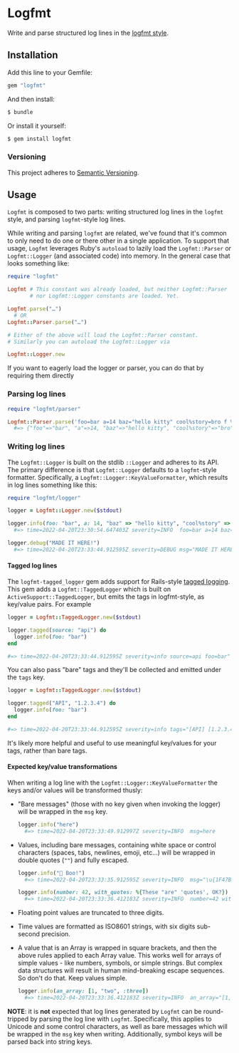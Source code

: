 # Logfmt

Write and parse structured log lines in the [logfmt style][logfmt-blog].

## Installation

Add this line to your Gemfile:

```ruby
gem "logfmt"
```

And then install:

```bash
$ bundle
```

Or install it yourself:

```bash
$ gem install logfmt
```

### Versioning

This project adheres to [Semantic Versioning][semver].

## Usage

`Logfmt` is composed to two parts: writing structured log lines in the `logfmt` style, and parsing `logfmt`-style log lines.

While writing and parsing `logfmt` are related, we've found that it's common to only need to do one or there other in a single application.
To support that usage, `Logfmt` leverages Ruby's `autoload` to lazily load the `Logfmt::Parser` or `Logfmt::Logger` (and associated code) into memory.
In the general case that looks something like:

```ruby
require "logfmt"

Logfmt # This constant was already loaded, but neither Logfmt::Parser
       # nor Logfmt::Logger constants are loaded. Yet.

Logfmt.parse("…")
  # OR
Logfmt::Parser.parse("…")

# Either of the above will load the Logfmt::Parser constant.
# Similarly you can autoload the Logfmt::Logger via

Logfmt::Logger.new
```

If you want to eagerly load the logger or parser, you can do that by requiring them directly

### Parsing log lines

```ruby
require "logfmt/parser"

Logfmt::Parser.parse('foo=bar a=14 baz="hello kitty" cool%story=bro f %^asdf')
  #=> {"foo"=>"bar", "a"=>14, "baz"=>"hello kitty", "cool%story"=>"bro", "f"=>true, "%^asdf"=>true}
```

### Writing log lines

The `Logfmt::Logger` is built on the stdlib `::Logger` and adheres to its API.
The primary difference is that `Logfmt::Logger` defaults to a `logfmt`-style formatter.
Specifically, a `Logfmt::Logger::KeyValueFormatter`, which results in log lines something like this:

```ruby
require "logfmt/logger"

logger = Logfmt::Logger.new($stdout)

logger.info(foo: "bar", a: 14, "baz" => "hello kitty", "cool%story" => "bro", f: true, "%^asdf" => true)
  #=> time=2022-04-20T23:30:54.647403Z severity=INFO  foo=bar a=14 baz="hello kitty" cool%story=bro f %^asdf

logger.debug("MADE IT HERE!")
  #=> time=2022-04-20T23:33:44.912595Z severity=DEBUG msg="MADE IT HERE!"
```

#### Tagged log lines

The `logfmt-tagged_logger` gem adds support for Rails-style [tagged logging][tagged-logger].
This gem adds a `Logfmt::TaggedLogger` which is built on `ActiveSupport::TaggedLogger`, but emits the tags in logfmt-style, as key/value pairs.
For example

```ruby
logger = Logfmt::TaggedLogger.new($stdout)

logger.tagged(source: "api") do
  logger.info(foo: "bar")
end

#=> time=2022-04-20T23:33:44.912595Z severity=info source=api foo=bar"
```

You can also pass "bare" tags and they'll be collected and emitted under the `tags` key.

```ruby
logger = Logfmt::TaggedLogger.new($stdout)

logger.tagged("API", "1.2.3.4") do
  logger.info(foo: "bar")
end

#=> time=2022-04-20T23:33:44.912595Z severity=info tags="[API] [1.2.3.4]" foo=bar"
```

It's likely more helpful and useful to use meaningful key/values for your tags, rather than bare tags.

#### Expected key/value transformations

When writing a log line with the `Logfmt::Logger::KeyValueFormatter` the keys and/or values will be transformed thusly:

* "Bare messages" (those with no key given when invoking the logger) will be wrapped in the `msg` key.

    ```ruby
    logger.info("here")
      #=> time=2022-04-20T23:33:49.912997Z severity=INFO  msg=here
    ```

* Values, including bare messages, containing white space or control characters (spaces, tabs, newlines, emoji, etc…) will be wrapped in double quotes (`""`) and fully escaped.

    ```ruby
    logger.info("👻 Boo!")
      #=> time=2022-04-20T23:33:35.912595Z severity=INFO  msg="\u{1F47B} Boo!"

    logger.info(number: 42, with_quotes: %{These "are" 'quotes', OK?})
      #=> time=2022-04-20T23:33:36.412183Z severity=INFO  number=42 with_quotes="These \"are\" 'quotes', OK?"
    ```

* Floating point values are truncated to three digits.

* Time values are formatted as ISO8601 strings, with six digits sub-second precision.

* A value that is an Array is wrapped in square brackets, and then the above rules applied to each Array value.
  This works well for arrays of simple values - like numbers, symbols, or simple strings.
  But complex data structures will result in human mind-breaking escape sequences.
  So don't do that.
  Keep values simple.

  ```ruby
  logger.info(an_array: [1, "two", :three])
    #=> time=2022-04-20T23:33:36.412183Z severity=INFO  an_array="[1, two, three]"
  ```

**NOTE**: it is **not** expected that log lines generated by `Logfmt` can be round-tripped by parsing the log line with `Logfmt`.
Specifically, this applies to Unicode and some control characters, as well as bare messages which will be wrapped in the `msg` key when writing.
Additionally, symbol keys will be parsed back into string keys.

[logfmt-blog]: https://brandur.org/logfmt "Structured log lines with key/value pairs"
[semver]: https://semver.org/spec/v2.0.0.html "Semantic Versioning 2.0.0"
[tagged-logger]: https://guides.rubyonrails.org/debugging_rails_applications.html#tagged-logging "Tagged Logging"
